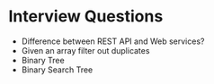 # Interview Questions

- Difference between REST API and Web services?
- Given an array filter out duplicates
- Binary Tree
- Binary Search Tree